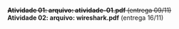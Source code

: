 ~~**Atividade 01: arquivo: atividade-01.pdf** (entrega 09/11)~~      
**Atividade 02: arquivo: wireshark.pdf** (entrega 16/11)      



